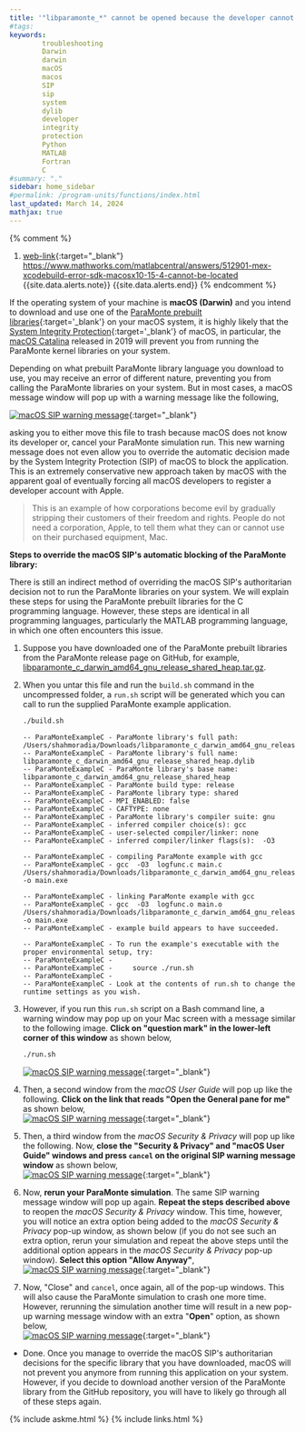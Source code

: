 ```yaml
---
title: '"libparamonte_*" cannot be opened because the developer cannot be verified.'
#tags: 
keywords: 
        troubleshooting
        Darwin
        darwin
        macOS
        macos
        SIP
        sip
        system
        dylib
        developer
        integrity
        protection
        Python
        MATLAB
        Fortran
        C
#summary: "."
sidebar: home_sidebar
#permalink: /program-units/functions/index.html
last_updated: March 14, 2024
mathjax: true
---
```


{% comment %}
1. [web-link](){:target="_blank"}  
https://www.mathworks.com/matlabcentral/answers/512901-mex-xcodebuild-error-sdk-macosx10-15-4-cannot-be-located
{{site.data.alerts.note}}
{{site.data.alerts.end}}
{% endcomment %}


If the operating system of your machine is **macOS (Darwin)** and you intend to download and use one of the [ParaMonte prebuilt libraries]({{site.githubReleases}}){:target='_blank'} on your macOS system, it is highly likely that the [System Integrity Protection](https://en.wikipedia.org/wiki/System_Integrity_Protection){:target='_blank'} of macOS, in particular, the [macOS Catalina](https://en.wikipedia.org/wiki/MacOS_Catalina) released in 2019 will prevent you from running the ParaMonte kernel libraries on your system.  

Depending on what prebuilt ParaMonte library language you download to use, you may receive an error of different nature, preventing you from calling the ParaMonte libraries on your system. But in most cases, a macOS message window will pop up with a warning message like the following,  

[![macOS SIP warning message](macos_sip_msg_trash.png)](./macos_sip_msg_trash.png){:target="_blank"}  

asking you to either move this file to trash because macOS does not know its developer or, cancel your ParaMonte simulation run. This new warning message does not even allow you to override the automatic decision made by the System Integrity Protection (SIP) of macOS to block the application. This is an extremely conservative new approach taken by macOS with the apparent goal of eventually forcing all macOS developers to register a developer account with Apple.  

> This is an example of how corporations become evil by gradually stripping their customers of their freedom and rights. People do not need a corporation, Apple, to tell them what they can or cannot use on their purchased equipment, Mac.  

**Steps to override the macOS SIP's automatic blocking of the ParaMonte library:**  

There is still an indirect method of overriding the macOS SIP's authoritarian decision not to run the ParaMonte libraries on your system. We will explain these steps for using the ParaMonte prebuilt libraries for the C programming language. However, these steps are identical in all programming languages, particularly the MATLAB programming language, in which one often encounters this issue.  

1.  Suppose you have downloaded one of the ParaMonte prebuilt libraries from the ParaMonte release page on GitHub, for example, [libparamonte_c_darwin_amd64_gnu_release_shared_heap.tar.gz]({{site.githubReleaseCurrentDownload}}/libparamonte_c_darwin_amd64_gnu_release_shared_heap.tar.gz).  
  
1.  When you untar this file and run the `build.sh` command in the uncompressed folder, a `run.sh` script will be generated which you can call to run the supplied ParaMonte example application.  
    ```bash  
    ./build.sh 
    ```  
    ```text  
    -- ParaMonteExampleC - ParaMonte library's full path: /Users/shahmoradia/Downloads/libparamonte_c_darwin_amd64_gnu_release_shared_heap/libparamonte_c_darwin_amd64_gnu_release_shared_heap.dylib
    -- ParaMonteExampleC - ParaMonte library's full name: libparamonte_c_darwin_amd64_gnu_release_shared_heap.dylib
    -- ParaMonteExampleC - ParaMonte library's base name: libparamonte_c_darwin_amd64_gnu_release_shared_heap
    -- ParaMonteExampleC - ParaMonte build type: release
    -- ParaMonteExampleC - ParaMonte library type: shared
    -- ParaMonteExampleC - MPI_ENABLED: false
    -- ParaMonteExampleC - CAFTYPE: none
    -- ParaMonteExampleC - ParaMonte library's compiler suite: gnu
    -- ParaMonteExampleC - inferred compiler choice(s): gcc
    -- ParaMonteExampleC - user-selected compiler/linker: none
    -- ParaMonteExampleC - inferred compiler/linker flags(s):  -O3
        
    -- ParaMonteExampleC - compiling ParaMonte example with gcc
    -- ParaMonteExampleC - gcc  -O3  logfunc.c main.c /Users/shahmoradia/Downloads/libparamonte_c_darwin_amd64_gnu_release_shared_heap/libparamonte_c_darwin_amd64_gnu_release_shared_heap.dylib -o main.exe
        
    -- ParaMonteExampleC - linking ParaMonte example with gcc
    -- ParaMonteExampleC - gcc  -O3  logfunc.o main.o /Users/shahmoradia/Downloads/libparamonte_c_darwin_amd64_gnu_release_shared_heap/libparamonte_c_darwin_amd64_gnu_release_shared_heap.dylib -o main.exe
    -- ParaMonteExampleC - example build appears to have succeeded.
        
    -- ParaMonteExampleC - To run the example's executable with the proper environmental setup, try:
    -- ParaMonteExampleC - 
    -- ParaMonteExampleC -     source ./run.sh
    -- ParaMonteExampleC - 
    -- ParaMonteExampleC - Look at the contents of run.sh to change the runtime settings as you wish.
    ```  

1.  However, if you run this `run.sh` script on a Bash command line, a warning window may pop up on your Mac screen with a message similar to the following image. **Click on "question mark" in the lower-left corner of this window** as shown below,  
    ```bash  
    ./run.sh 
    ```  
    [![macOS SIP warning message](macos_sip_msg_qmark.png)](./macos_sip_msg_qmark.png){:target="_blank"}  

1.  Then, a second window from the *macOS User Guide* will pop up like the following. **Click on the link that reads "Open the General pane for me"** as shown below,  
    [![macOS SIP warning message](macos_user_guide_click.png)](./macos_user_guide_click.png){:target="_blank"}  

1.  Then, a third window from the *macOS Security & Privacy* will pop up like the following. Now, **close the "Security & Privacy" and "macOS User Guide" windows and press `cancel` on the original SIP warning message window** as shown below,  
    [![macOS SIP warning message](close_close_press.png)](./close_close_press.png){:target="_blank"}  

1.  Now, **rerun your ParaMonte simulation**. The same SIP warning message window will pop up again. **Repeat the steps described above** to reopen the *macOS Security & Privacy* window. This time, however, you will notice an extra option being added to the *macOS Security & Privacy* pop-up window, as shown below (if you do not see such an extra option, rerun your simulation and repeat the above steps until the additional option appears in the *macOS Security & Privacy* pop-up window). **Select this option "Allow Anyway"**,  
    [![macOS SIP warning message](macos_system_security_allow_anyway.png)](./macos_system_security_allow_anyway.png){:target="_blank"}  

1.  Now, "Close" and `cancel`, once again, all of the pop-up windows. This will also cause the ParaMonte simulation to crash one more time. However, rerunning the simulation another time will result in a new pop-up warning message window with an extra "**Open**" option, as shown below,  
    [![macOS SIP warning message](macos_sip_msg_open.png)](./macos_sip_msg_open.png){:target="_blank"}  
    
-   Done. Once you manage to override the macOS SIP's authoritarian decisions for the specific library that you have downloaded, macOS will not prevent you anymore from running this application on your system. However, if you decide to download another version of the ParaMonte library from the GitHub repository, you will have to likely go through all of these steps again.  

{% include askme.html %}
{% include links.html %}
